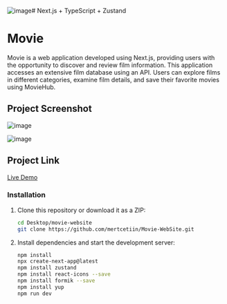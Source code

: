 ![image](https://github.com/mertcetiin/Movie-WebSite/assets/102957602/d31b8ce8-0cbc-45ff-9bcf-da4c03b4c612)# Next.js + TypeScript + Zustand

# Movie

Movie is a web application developed using Next.js, providing users with the opportunity to discover and review film information. This application accesses an extensive film database using an API. Users can explore films in different categories, examine film details, and save their favorite movies using MovieHub.

## Project Screenshot

![image]()

![image](https://github.com/mertcetiin/Movie-WebSite/assets/102957602/da978d3b-849b-4aa8-856c-c49e4694bbb8)


## Project Link

[Live Demo](https://movie-web-site-three.vercel.app)


### Installation

1. Clone this repository or download it as a ZIP:

   ```bash
   cd Desktop/movie-website
   git clone https://github.com/mertcetiin/Movie-WebSite.git

2. Install dependencies and start the development server:

   ```bash
   npm install
   npx create-next-app@latest
   npm install zustand
   npm install react-icons --save
   npm install formik --save
   npm install yup
   npm run dev
